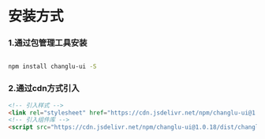# 安装方式

### 1.通过包管理工具安装 

```bash

npm install changlu-ui -S

```

### 2.通过cdn方式引入

```html
<!-- 引入样式 -->
<link rel="stylesheet" href="https://cdn.jsdelivr.net/npm/changlu-ui@1.0.18/dist/theme-default/index.css">
<!-- 引入组件库 -->
<script src="https://cdn.jsdelivr.net/npm/changlu-ui@1.0.18/dist/changlu-ui.umd.min.js"></script>

```